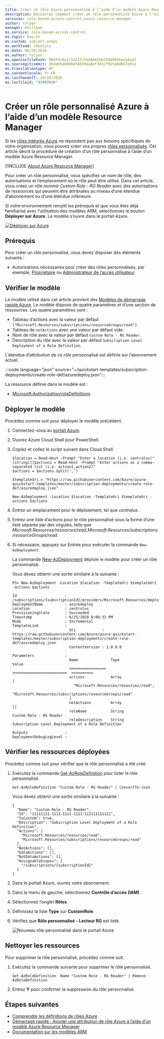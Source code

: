 ```yaml
---
title: Créer un rôle Azure personnalisé à l’aide d’un modèle Azure Resource Manage - Azure RBAC
description: Découvrez comment créer un rôle personnalisé Azure à l’aide d’un modèle Azure Resource Manager et du contrôle d’accès en fonction du rôle Azure (Azure RBAC).
services: role-based-access-control,azure-resource-manager
author: rolyon
manager: mtillman
ms.service: role-based-access-control
ms.topic: how-to
ms.custom: subject-armqs
ms.workload: identity
ms.date: 06/25/2020
ms.author: rolyon
ms.openlocfilehash: 96dfdc0a1c32237c55d4e65bb25989656e2a4ad2
ms.sourcegitcommit: 3bdeb546890a740384a8ef383cf915e84bd7e91e
ms.translationtype: HT
ms.contentlocale: fr-FR
ms.lasthandoff: 10/30/2020
ms.locfileid: "93097020"
---
```

# <a name="create-an-azure-custom-role-using-an-arm-template"></a>Créer un rôle personnalisé Azure à l’aide d’un modèle Resource Manager

Si les [rôles intégrés Azure](built-in-roles.md) ne répondent pas aux besoins spécifiques de votre organisation, vous pouvez créer vos propres [rôles personnalisés](custom-roles.md). Cet article décrit la procédure de création d’un rôle personnalisé à l’aide d’un modèle Azure Resource Manager.

[!INCLUDE [About Azure Resource Manager](../../includes/resource-manager-quickstart-introduction.md)]

Pour créer un rôle personnalisé, vous spécifiez un nom de rôle, des autorisations et l’emplacement où le rôle peut être utilisé. Dans cet article, vous créez un rôle nommé _Custom Role - RG Reader_ avec des autorisations de ressources qui peuvent être attribuées au niveau d’une étendue d’abonnement ou d’une étendue inférieure.

Si votre environnement remplit les prérequis et que vous êtes déjà familiarisé avec l’utilisation des modèles ARM, sélectionnez le bouton **Déployer sur Azure**. Le modèle s’ouvre dans le portail Azure.

[![Déployer sur Azure](../media/template-deployments/deploy-to-azure.svg)](https://portal.azure.com/#create/Microsoft.Template/uri/https%3A%2F%2Fraw.githubusercontent.com%2FAzure%2Fazure-quickstart-templates%2Fmaster%2Fsubscription-deployments%2Fcreate-role-def%2Fazuredeploy.json)

## <a name="prerequisites"></a>Prérequis

Pour créer un rôle personnalisé, vous devez disposer des éléments suivants :

- Autorisations nécessaires pour créer des rôles personnalisés, par exemple, [Propriétaire](built-in-roles.md#owner) ou [Administrateur de l’accès utilisateur](built-in-roles.md#user-access-administrator).

## <a name="review-the-template"></a>Vérifier le modèle

Le modèle utilisé dans cet article provient des [Modèles de démarrage rapide Azure](https://azure.microsoft.com/resources/templates/create-role-def). Le modèle dispose de quatre paramètres et d’une section de ressources. Les quatre paramètres sont :

- Tableau d’actions avec la valeur par défaut `["Microsoft.Resources/subscriptions/resourceGroups/read"]`.
- Tableau de `notActions` avec une valeur par défaut vide.
- Nom de rôle avec la valeur par défaut `Custom Role - RG Reader`.
- Description du rôle avec la valeur par défaut `Subscription Level Deployment of a Role Definition`.

L’étendue d’attribution de ce rôle personnalisé est définie sur l’abonnement actuel.

:::code language="json" source="~/quickstart-templates/subscription-deployments/create-role-def/azuredeploy.json":::

La ressource définie dans le modèle est :

- [Microsoft.Authorization/roleDefinitions](/azure/templates/Microsoft.Authorization/roleDefinitions)

## <a name="deploy-the-template"></a>Déployer le modèle

Procédez comme suit pour déployer le modèle précédent.

1. Connectez-vous au [portail Azure](https://portal.azure.com).

1. Ouvrez Azure Cloud Shell pour PowerShell.

1. Copiez et collez le script suivant dans Cloud Shell.

    ```azurepowershell-interactive
    $location = Read-Host -Prompt "Enter a location (i.e. centralus)"
    [string[]]$actions = Read-Host -Prompt "Enter actions as a comma-separated list (i.e. action1,action2)"
    $actions = $actions.Split(',')

    $templateUri = "https://raw.githubusercontent.com/Azure/azure-quickstart-templates/master/subscription-deployments/create-role-def/azuredeploy.json"

    New-AzDeployment -Location $location -TemplateUri $templateUri -actions $actions
    ```

1. Entrez un emplacement pour le déploiement, tel que *centralus*.

1. Entrez une liste d’actions pour le rôle personnalisé sous la forme d’une liste séparée par des virgules, telle que *Microsoft.Resources/resources/read,Microsoft.Resources/subscriptions/resourceGroups/read*.

1. Si nécessaire, appuyez sur Entrée pour exécuter la commande `New-AzDeployment`.

    La commande [New-AzDeployment](/powershell/module/az.resources/new-azdeployment) déploie le modèle pour créer un rôle personnalisé.

    Vous devez obtenir une sortie similaire à la suivante :

    ```azurepowershell-interactive
    PS> New-AzDeployment -Location $location -TemplateUri $templateUri -actions $actions

    Id                      : /subscriptions/{subscriptionId}/providers/Microsoft.Resources/deployments/azuredeploy
    DeploymentName          : azuredeploy
    Location                : centralus
    ProvisioningState       : Succeeded
    Timestamp               : 6/25/2020 8:08:32 PM
    Mode                    : Incremental
    TemplateLink            :
                              Uri            : https://raw.githubusercontent.com/Azure/azure-quickstart-templates/master/subscription-deployments/create-role-def/azuredeploy.json
                              ContentVersion : 1.0.0.0

    Parameters              :
                              Name               Type                       Value
                              =================  =========================  ==========
                              actions            Array                      [
                                "Microsoft.Resources/resources/read",
                                "Microsoft.Resources/subscriptions/resourceGroups/read"
                              ]
                              notActions         Array                      []
                              roleName           String                     Custom Role - RG Reader
                              roleDescription    String                     Subscription Level Deployment of a Role Definition

    Outputs                 :
    DeploymentDebugLogLevel :
    ```

## <a name="review-deployed-resources"></a>Vérifier les ressources déployées

Procédez comme suit pour vérifier que le rôle personnalisé a été créé.

1. Exécutez la commande [Get-AzRoleDefinition](/powershell/module/az.resources/get-azroledefinition) pour lister le rôle personnalisé.

    ```azurepowershell-interactive
    Get-AzRoleDefinition "Custom Role - RG Reader" | ConvertTo-Json
    ```

    Vous devez obtenir une sortie similaire à la suivante :

    ```azurepowershell-interactive
    {
      "Name": "Custom Role - RG Reader",
      "Id": "11111111-1111-1111-1111-111111111111",
      "IsCustom": true,
      "Description": "Subscription Level Deployment of a Role Definition",
      "Actions": [
        "Microsoft.Resources/resources/read",
        "Microsoft.Resources/subscriptions/resourceGroups/read"
      ],
      "NotActions": [],
      "DataActions": [],
      "NotDataActions": [],
      "AssignableScopes": [
        "/subscriptions/{subscriptionId}"
      ]
    }
    ```

1. Dans le portail Azure, ouvrez votre abonnement.

1. Dans le menu de gauche, sélectionnez **Contrôle d’accès (IAM)** .

1. Sélectionnez l’onglet **Rôles**.

1. Définissez la liste **Type** sur **CustomRole**.

1. Vérifiez que **Rôle personnalisé - Lecteur RG** est listé.

   ![Nouveau rôle personnalisé dans le portail Azure](./media/custom-roles-template/custom-role-template-portal.png)

## <a name="clean-up-resources"></a>Nettoyer les ressources

Pour supprimer le rôle personnalisé, procédez comme suit.

1. Exécutez la commande suivante pour supprimer le rôle personnalisé.

    ```azurepowershell-interactive
    Get-AzRoleDefinition -Name "Custom Role - RG Reader" | Remove-AzRoleDefinition
    ```

1. Entrez **Y** pour confirmer la suppression du rôle personnalisé.

## <a name="next-steps"></a>Étapes suivantes

- [Comprendre les définitions de rôles Azure](role-definitions.md)
- [Démarrage rapide : Ajouter une attribution de rôle Azure à l’aide d’un modèle Azure Resource Manager](quickstart-role-assignments-template.md)
- [Documentation sur les modèles ARM](../azure-resource-manager/templates/index.yml)
